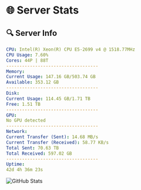 # 🌐 Server Stats
## 🔍 Server Info
```yaml
CPU: Intel(R) Xeon(R) CPU E5-2699 v4 @ 1518.77MHz
CPU Usage: 7.60%
Cores: 44P | 88T
-----------------------------------
Memory:
Current Usage: 147.16 GB/503.74 GB
Available: 353.12 GB
-----------------------------------
Disk:
Current Usage: 114.45 GB/1.71 TB
Free: 1.51 TB
-----------------------------------
GPU:
No GPU detected
-----------------------------------
Network:
Current Transfer (Sent): 14.68 MB/s
Current Transfer (Received): 58.77 KB/s
Total Sent: 70.63 TB
Total Received: 597.02 GB
-----------------------------------
Uptime:
42d 4h 36m 23s
```
![GitHub Stats](https://img.shields.io/badge/Updated-2025-04-19_01:59:12-blue)